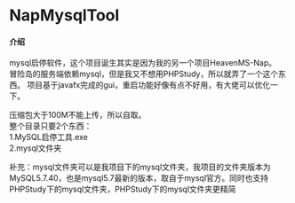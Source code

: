 # NapMysqlTool

#### 介绍
mysql启停软件，这个项目诞生其实是因为我的另一个项目HeavenMS-Nap。  
冒险岛的服务端依赖mysql，但是我又不想用PHPStudy，所以就弄了一个这个东西。
项目基于javafx完成的gui，重启功能好像有点不好用，有大佬可以优化一下。

压缩包大于100M不能上传，所以自取。  
整个目录只要2个东西：  
1.MySQL启停工具.exe  
2.mysql文件夹  

补充：mysql文件夹可以是我项目下的mysql文件夹，我项目的文件夹版本为MySQL5.7.40，也是mysql5.7最新的版本，取自于mysql官方。同时也支持PHPStudy下的mysql文件夹，PHPStudy下的mysql文件夹更精简